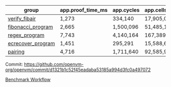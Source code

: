 | group | app.proof_time_ms | app.cycles | app.cells_used | leaf.proof_time_ms | leaf.cycles | leaf.cells_used |
| -- | -- | -- | -- | -- | -- | -- |
| [verify_fibair](https://github.com/openvm-org/openvm/blob/benchmark-results/benchmarks/verify_fibair-d1321b1c52f45eadaba53185a994d3fc0a497072.md) | 1,273 |  334,140 |  17,905,083 |- | - | - |
| [fibonacci_program](https://github.com/openvm-org/openvm/blob/benchmark-results/benchmarks/fibonacci-d1321b1c52f45eadaba53185a994d3fc0a497072.md) | 2,665 |  1,500,096 |  51,485,167 | 3,861 |  1,264,964 |  70,274,613 |
| [regex_program](https://github.com/openvm-org/openvm/blob/benchmark-results/benchmarks/regex-d1321b1c52f45eadaba53185a994d3fc0a497072.md) | 7,743 |  4,140,164 |  167,389,450 | 15,061 |  3,986,771 |  304,613,391 |
| [ecrecover_program](https://github.com/openvm-org/openvm/blob/benchmark-results/benchmarks/ecrecover-d1321b1c52f45eadaba53185a994d3fc0a497072.md) | 1,451 |  295,291 |  15,588,656 | 13,039 |  2,988,887 |  244,104,737 |
| [pairing](https://github.com/openvm-org/openvm/blob/benchmark-results/benchmarks/pairing-d1321b1c52f45eadaba53185a994d3fc0a497072.md) | 4,716 |  1,711,640 |  92,585,975 | 14,111 |  3,302,010 |  274,878,068 |


Commit: https://github.com/openvm-org/openvm/commit/d1321b1c52f45eadaba53185a994d3fc0a497072

[Benchmark Workflow](https://github.com/openvm-org/openvm/actions/runs/13876293637)
